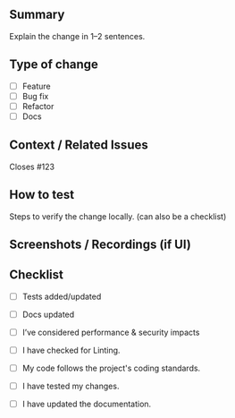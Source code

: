 ## Summary
Explain the change in 1–2 sentences.

## Type of change
- [ ] Feature
- [ ] Bug fix
- [ ] Refactor
- [ ] Docs

## Context / Related Issues
Closes #123

## How to test
Steps to verify the change locally. (can also be a checklist)

## Screenshots / Recordings (if UI)

## Checklist
- [ ] Tests added/updated
- [ ] Docs updated
- [ ] I’ve considered performance & security impacts
- [ ] I have checked for Linting.
- [ ] My code follows the project's coding standards.
- [ ] I have tested my changes.
- [ ] I have updated the documentation.

